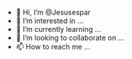 - 👋 Hi, I’m @Jesusespar
- 👀 I’m interested in ...
- 🌱 I’m currently learning ...
- 💞️ I’m looking to collaborate on ...
- 📫 How to reach me ...

<!---
Jesusespar/Jesusespar is a ✨ special ✨ repository because its `README.md` (this file) appears on your GitHub profile.
You can click the Preview link to take a look at your changes.
--->
